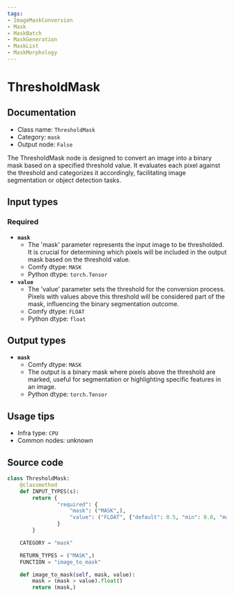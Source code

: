 ```yaml
---
tags:
- ImageMaskConversion
- Mask
- MaskBatch
- MaskGeneration
- MaskList
- MaskMorphology
---
```


# ThresholdMask
## Documentation
- Class name: `ThresholdMask`
- Category: `mask`
- Output node: `False`

The ThresholdMask node is designed to convert an image into a binary mask based on a specified threshold value. It evaluates each pixel against the threshold and categorizes it accordingly, facilitating image segmentation or object detection tasks.
## Input types
### Required
- **`mask`**
    - The 'mask' parameter represents the input image to be thresholded. It is crucial for determining which pixels will be included in the output mask based on the threshold value.
    - Comfy dtype: `MASK`
    - Python dtype: `torch.Tensor`
- **`value`**
    - The 'value' parameter sets the threshold for the conversion process. Pixels with values above this threshold will be considered part of the mask, influencing the binary segmentation outcome.
    - Comfy dtype: `FLOAT`
    - Python dtype: `float`
## Output types
- **`mask`**
    - Comfy dtype: `MASK`
    - The output is a binary mask where pixels above the threshold are marked, useful for segmentation or highlighting specific features in an image.
    - Python dtype: `torch.Tensor`
## Usage tips
- Infra type: `CPU`
- Common nodes: unknown


## Source code
```python
class ThresholdMask:
    @classmethod
    def INPUT_TYPES(s):
        return {
                "required": {
                    "mask": ("MASK",),
                    "value": ("FLOAT", {"default": 0.5, "min": 0.0, "max": 1.0, "step": 0.01}),
                }
        }

    CATEGORY = "mask"

    RETURN_TYPES = ("MASK",)
    FUNCTION = "image_to_mask"

    def image_to_mask(self, mask, value):
        mask = (mask > value).float()
        return (mask,)

```
